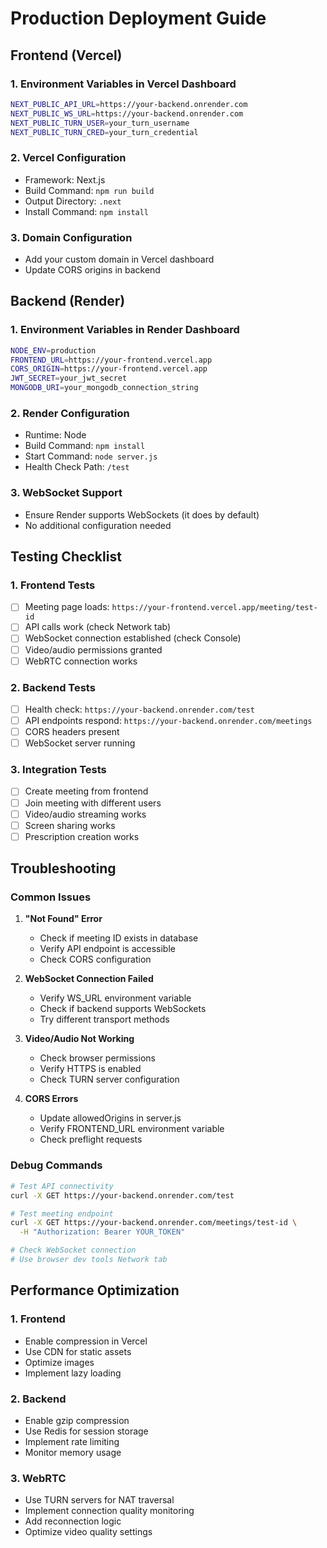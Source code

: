 # Production Deployment Guide

## Frontend (Vercel)

### 1. Environment Variables in Vercel Dashboard
```bash
NEXT_PUBLIC_API_URL=https://your-backend.onrender.com
NEXT_PUBLIC_WS_URL=https://your-backend.onrender.com
NEXT_PUBLIC_TURN_USER=your_turn_username
NEXT_PUBLIC_TURN_CRED=your_turn_credential
```

### 2. Vercel Configuration
- Framework: Next.js
- Build Command: `npm run build`
- Output Directory: `.next`
- Install Command: `npm install`

### 3. Domain Configuration
- Add your custom domain in Vercel dashboard
- Update CORS origins in backend

## Backend (Render)

### 1. Environment Variables in Render Dashboard
```bash
NODE_ENV=production
FRONTEND_URL=https://your-frontend.vercel.app
CORS_ORIGIN=https://your-frontend.vercel.app
JWT_SECRET=your_jwt_secret
MONGODB_URI=your_mongodb_connection_string
```

### 2. Render Configuration
- Runtime: Node
- Build Command: `npm install`
- Start Command: `node server.js`
- Health Check Path: `/test`

### 3. WebSocket Support
- Ensure Render supports WebSockets (it does by default)
- No additional configuration needed

## Testing Checklist

### 1. Frontend Tests
- [ ] Meeting page loads: `https://your-frontend.vercel.app/meeting/test-id`
- [ ] API calls work (check Network tab)
- [ ] WebSocket connection established (check Console)
- [ ] Video/audio permissions granted
- [ ] WebRTC connection works

### 2. Backend Tests
- [ ] Health check: `https://your-backend.onrender.com/test`
- [ ] API endpoints respond: `https://your-backend.onrender.com/meetings`
- [ ] CORS headers present
- [ ] WebSocket server running

### 3. Integration Tests
- [ ] Create meeting from frontend
- [ ] Join meeting with different users
- [ ] Video/audio streaming works
- [ ] Screen sharing works
- [ ] Prescription creation works

## Troubleshooting

### Common Issues

1. **"Not Found" Error**
   - Check if meeting ID exists in database
   - Verify API endpoint is accessible
   - Check CORS configuration

2. **WebSocket Connection Failed**
   - Verify WS_URL environment variable
   - Check if backend supports WebSockets
   - Try different transport methods

3. **Video/Audio Not Working**
   - Check browser permissions
   - Verify HTTPS is enabled
   - Check TURN server configuration

4. **CORS Errors**
   - Update allowedOrigins in server.js
   - Verify FRONTEND_URL environment variable
   - Check preflight requests

### Debug Commands

```bash
# Test API connectivity
curl -X GET https://your-backend.onrender.com/test

# Test meeting endpoint
curl -X GET https://your-backend.onrender.com/meetings/test-id \
  -H "Authorization: Bearer YOUR_TOKEN"

# Check WebSocket connection
# Use browser dev tools Network tab
```

## Performance Optimization

### 1. Frontend
- Enable compression in Vercel
- Use CDN for static assets
- Optimize images
- Implement lazy loading

### 2. Backend
- Enable gzip compression
- Use Redis for session storage
- Implement rate limiting
- Monitor memory usage

### 3. WebRTC
- Use TURN servers for NAT traversal
- Implement connection quality monitoring
- Add reconnection logic
- Optimize video quality settings

